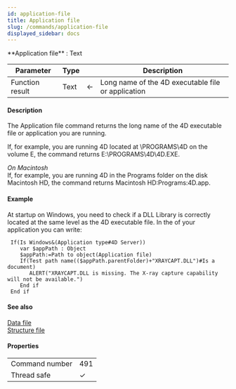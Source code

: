 ```yaml
---
id: application-file
title: Application file
slug: /commands/application-file
displayed_sidebar: docs
---
```


<!--REF #_command_.Application file.Syntax-->**Application file**  : Text<!-- END REF-->
<!--REF #_command_.Application file.Params-->
| Parameter | Type |  | Description |
| --- | --- | --- | --- |
| Function result | Text | &#8592; | Long name of the 4D executable file or application |

<!-- END REF-->

#### Description 

<!--REF #_command_.Application file.Summary-->The Application file command returns the long name of the 4D executable file or application you are running.<!-- END REF--> 
If, for example, you are running 4D located at \\PROGRAMS\\4D on the volume E, the command returns E:\\PROGRAMS\\4D\\4D.EXE.

*On Macintosh*  
If, for example, you are running 4D in the Programs folder on the disk Macintosh HD, the command returns Macintosh HD:Programs:4D.app.

#### Example 

At startup on Windows, you need to check if a DLL Library is correctly located at the same level as the 4D executable file. In the of your application you can write:

```4d
 If(Is Windows&(Application type#4D Server))
    var $appPath : Object
    $appPath:=Path to object(Application file)
    If(Test path name(($appPath.parentFolder)+"XRAYCAPT.DLL")#Is a document)
       ALERT("XRAYCAPT.DLL is missing. The X-ray capture capability will not be available.")
    End if
 End if
```

#### See also 

[Data file](data-file.md)  
[Structure file](structure-file.md)  

#### Properties

|  |  |
| --- | --- |
| Command number | 491 |
| Thread safe | &check; |


